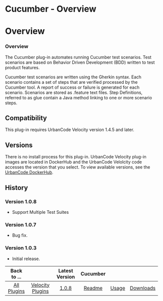 
Cucumber - Overview
===================

# Overview



### Overview




 


The Cucumber plug-in automates running Cucumber test scenarios. Test scenarios are based on 
Behavior Driven Development (BDD) written to test product features.


Cucumber test scenarios are written using the 
Gherkin syntax. Each scenario contains a set of steps that are verified processed by the Cucumber tool. A report of 
success or failure is generated for each scenario. Scenarios are stored as .feature text files. Step Definitions, 
referred to as glue contain a Java method linking to one or more scenario steps.


Compatibility
-------------


This 
plug-in requires UrbanCode Velocity version 1.4.5 and later. 


Versions
--------


There is no install process for this
 plug-in. UrbanCode Velocity plug-in images are located in DockerHub and the UrbanCode Velolcity code accesses the 
version that you select. To view available versions, see the [UrbanCode 
DockerHub](https://hub.docker.com/r/urbancode/ucv-ext-cucumber/tags).



History
-------


### Version 1.0.8


* Support
 Multiple Test Suites


### Version 1.0.7


* Bug fix.


### Version 1.0.3


* Initial release.




|Back to ...||Latest Version|Cucumber |||
| :---: | :---: | :---: | :---: | :---: | :---: |
|[All Plugins](../../index.md)|[Velocity Plugins](../README.md)|[1.0.8]()|[Readme](README.md)|[Usage](usage.md)|[Downloads](downloads.md)|

